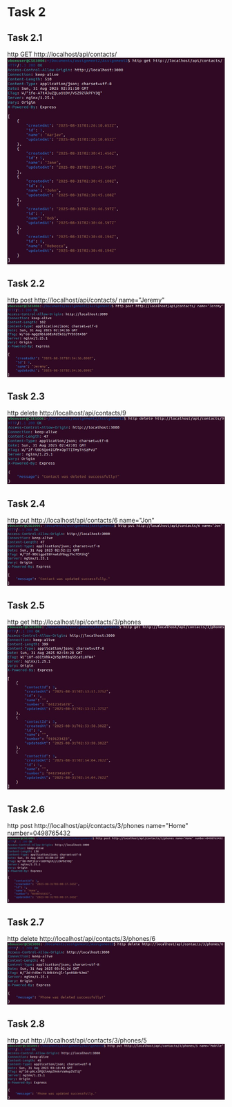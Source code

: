 # Task 2
## Task 2.1
http GET http://localhost/api/contacts/
![Screenshot of result from GET contacts/ API](./T2_1.jpg)

## Task 2.2
http post http://localhost/api/contacts/ name="Jeremy"
![Screenshot of result from GET contacts/ API](./T2_2.jpg)

## Task 2.3
http delete http://localhost/api/contacts/9
![Screenshot of result from DELETE contacts/ API](./T2_3.jpg)

## Task 2.4
http put http://localhost/api/contacts/6 name="Jon"
![Screenshot of result from PUT contacts/ API](./T2_4.jpg)

## Task 2.5
http get http://localhost/api/contacts/3/phones
![Screenshot of result from GET phones API](./T2_5.jpg)

## Task 2.6
http post http://localhost/api/contacts/3/phones name="Home" number=0498765432
![Screenshot of result from ADD phones API](./T2_6.jpg)

## Task 2.7
http delete http://localhost/api/contacts/3/phones/6
![Screenshot of result from ADD phones API](./T2_7.jpg)

## Task 2.8
http put http://localhost/api/contacts/3/phones/5
![Screenshot of result from ADD phones API](./T2_8.jpg)
